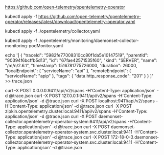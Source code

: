 https://github.com/open-telemetry/opentelemetry-operator

kubectl apply -f https://github.com/open-telemetry/opentelemetry-operator/releases/latest/download/opentelemetry-operator.yaml

kubectl apply -f ./opentelemetry/collector.yaml

kubectl apply -f ./opentelemetry/monitoring/daemonset-collector-monitoring-podMonitor.yaml

echo '[
  {
    "traceId": "5982fe77008310cc80f1da5e10147519",
    "parentId": "90394f6bcffb5d13",
    "id": "67fae42571535f60",
    "kind": "SERVER",
    "name": "/m/n/2.6.1",
    "timestamp": 1516781775726000,
    "duration": 26000,
    "localEndpoint": {
      "serviceName": "api"
    },
    "remoteEndpoint": {
      "serviceName": "apip"
    },
    "tags": {
      "data.http_response_code": "201"
    }
  }
]' >> trace.json

curl -X POST 0.0.0.0:9411/api/v2/spans -H'Content-Type: application/json' -d @trace.json
curl -X POST 127.0.0.1:9411/api/v2/spans -H'Content-Type: application/json' -d @trace.json
curl -X POST localhost:9411/api/v2/spans -H'Content-Type: application/json' -d @trace.json
curl -X POST zipkin.opentelemetry.cluster.local:9411/api/v2/spans -H'Content-Type: application/json' -d @trace.json
curl -X POST daemonset-collector.opentelemetry-operator-system:9411/api/v2/spans -H'Content-Type: application/json' -d @trace.json
curl -X POST daemonset-collector.opentelemetry-operator-system.svc.cluster.local:9411 -H'Content-Type: application/json' -d @trace.json
curl -X POST 172-18-0-3.daemonset-collector.opentelemetry-operator-system.svc.cluster.local:9411 -H'Content-Type: application/json' -d @trace.json